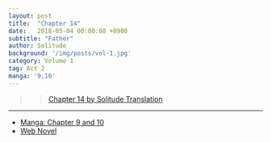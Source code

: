 ```yaml
---
layout: post
title:  "Chapter 14"
date:   2018-05-04 00:00:00 +0900
subtitle: "Father"
author: Solitude
background: '/img/posts/vol-1.jpg'
category: Volume 1
tag: Act 2
manga: '9,10'
---
```


>> [Chapter 14 by Solitude Translation](https://solitudetranslation.wordpress.com/2020/05/14/shi-ni-modori-subete-wo-sukuu-tame-ni-saikyou-he-to-itaru-chapter-14-father/)

----

- [Manga: Chapter 9 and 10][manga-link]
- [Web Novel][novel-link]

[manga-link]: https://mangadex.org/title/41744/shi-ni-modori-subete-wo-sukuu-tame-ni-saikyou-he-to-itaru
[novel-link]: https://ncode.syosetu.com/n0569es/14/